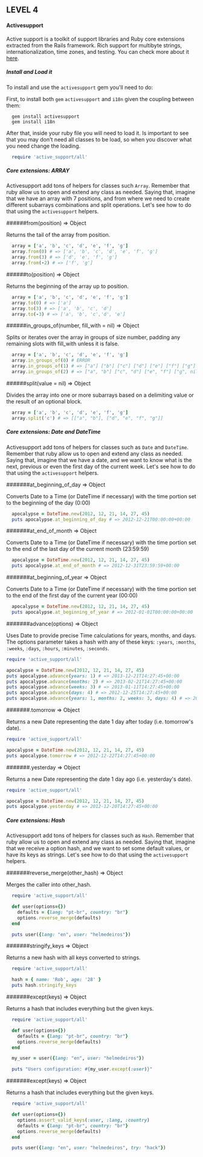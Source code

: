 LEVEL 4
-------

#### Activesupport

Active support is a toolkit of support libraries and Ruby core extensions extracted from the Rails framework. Rich support for multibyte strings, internationalization, time zones, and testing. You can check more about it [here](https://rubygems.org/gems/activesupport).

##### Install and Load it

To install and use the `activesupport` gem you'll need to do:

First, to install both `gem` `activesupport` and `i18n` given the coupling between them:

```shell
  gem install activesupport
  gem install i18n
```

After that, inside your ruby file you will need to load it. Is important to see that you may don't need all classes to be load, so when you discover what you need change the loading.

```ruby
  require 'active_support/all'
```

##### Core extensions: ARRAY

Activesupport add tons of helpers for classes such `Array`. Remember that ruby allow us to open and extend any class as needed. Saying that, imagine that we have an array with 7 positions, and from where we need to create different subarrays combinations and split operations. Let's see how to do that using the `activesupport` helpers.

######from(position) ⇒ Object

Returns the tail of the array from position.

```ruby
  array = ['a', 'b', 'c', 'd', 'e', 'f', 'g']
  array.from(0) # => ['a', 'b', 'c', 'd', 'e', 'f', 'g']
  array.from(3) # => ['d', 'e', 'f', 'g']
  array.from(-2) # => ['f', 'g']
```

######to(position) ⇒ Object

Returns the beginning of the array up to position.

```ruby
  array = ['a', 'b', 'c', 'd', 'e', 'f', 'g']
  array.to(0) # => ['a']
  array.to(3) # => ['a', 'b', 'c', 'd']
  array.to(-3) # => ['a', 'b', 'c','d', 'e']
```

######in_groups_of(number, fill_with = nil) ⇒ Object

Splits or iterates over the array in groups of size number, padding any remaining slots with fill_with unless it is false.

```ruby
  array = ['a', 'b', 'c', 'd', 'e', 'f', 'g']
  array.in_groups_of(0) # ERROR
  array.in_groups_of(1) # => ["a"] ["b"] ["c"] ["d"] ["e"] ["f"] ["g"]
  array.in_groups_of(2) # => ["a", "b"] ["c", "d"] ["e", "f"] ["g", nil]
```

######split(value = nil) ⇒ Object

Divides the array into one or more subarrays based on a delimiting value or the result of an optional block.

```ruby
  array = ['a', 'b', 'c', 'd', 'e', 'f', 'g']
  array.split('c') # => [["a", "b"], ["d", "e", "f", "g"]]
```

##### Core extensions: Date and DateTime

Activesupport add tons of helpers for classes such as `Date` and `DateTime`. Remember that ruby allow us to open and extend any class as needed. Saying that, imagine that we have a date, and we want to know what is the next, previous or even the first day of the current week. Let's see how to do that using the `activesupport` helpers.

#######at_beginning_of_day ⇒ Object

Converts Date to a Time (or DateTime if necessary) with the time portion set to the beginning of the day (0:00)

```ruby
  apocalypse = DateTime.new(2012, 12, 21, 14, 27, 45)
  puts apocalypse.at_beginning_of_day # => 2012-12-21T00:00:00+00:00
```

#######at_end_of_month ⇒ Object

Converts Date to a Time (or DateTime if necessary) with the time portion set to the end of the last day of the current month (23:59:59)

```ruby
  apocalypse = DateTime.new(2012, 12, 21, 14, 27, 45)
  puts apocalypse.at_end_of_month # => 2012-12-31T23:59:59+00:00
```

#######at_beginning_of_year ⇒ Object

Converts Date to a Time (or DateTime if necessary) with the time portion set to the end of the first day of the current year (00:00)

```ruby
  apocalypse = DateTime.new(2012, 12, 21, 14, 27, 45)
  puts apocalypse.at_beginning_of_year # => 2012-01-01T00:00:00+00:00
```

#######advance(options) ⇒ Object

Uses Date to provide precise Time calculations for years, months, and days. The options parameter takes a hash with any of these keys: `:years`, `:months`, `:weeks`, `:days`, `:hours`, `:minutes`, `:seconds`.

```ruby
require 'active_support/all'

apocalypse = DateTime.new(2012, 12, 21, 14, 27, 45)
puts apocalypse.advance(years: 1) # => 2013-12-21T14:27:45+00:00
puts apocalypse.advance(months: 2) # => 2013-02-21T14:27:45+00:00
puts apocalypse.advance(weeks: 3) # => 2013-01-11T14:27:45+00:00
puts apocalypse.advance(days: 4) # => 2012-12-25T14:27:45+00:00
puts apocalypse.advance(years: 1, months: 2, weeks: 3, days: 4) # => 2014-03-18T14:27:45+00:00

```

#######.tomorrow ⇒ Object

Returns a new Date representing the date 1 day after today (i.e. tomorrow's date).

```ruby
require 'active_support/all'

apocalypse = DateTime.new(2012, 12, 21, 14, 27, 45)
puts apocalypse.tomorrow # => 2012-12-22T14:27:45+00:00

```

#######.yesterday ⇒ Object

Returns a new Date representing the date 1 day ago (i.e. yesterday's date).

```ruby
require 'active_support/all'

apocalypse = DateTime.new(2012, 12, 21, 14, 27, 45)
puts apocalypse.yesterday # => 2012-12-20T14:27:45+00:00

```

##### Core extensions: Hash

Activesupport add tons of helpers for classes such as `Hash`. Remember that ruby allow us to open and extend any class as needed. Saying that, imagine that we receive a option hash, and we want to set some default values, or have its keys as strings. Let's see how to do that using the `activesupport` helpers.

#######reverse_merge(other_hash) ⇒ Object

Merges the caller into other_hash.

```ruby
  require 'active_support/all'

  def user(options={})
    defaults = {lang: "pt-br", country: "br"}
    options.reverse_merge(defaults)
  end

  puts user({lang: "en", user: "helmedeiros"})

```

#######stringify_keys ⇒ Object

Returns a new hash with all keys converted to strings.

```ruby
  require 'active_support/all'

  hash = { name: 'Rob', age: '28' }
  puts hash.stringify_keys

```

#######except(keys) ⇒ Object

Returns a hash that includes everything but the given keys.

```ruby
  require 'active_support/all'

  def user(options={})
    defaults = {lang: "pt-br", country: "br"}
    options.reverse_merge(defaults)
  end

  my_user = user({lang: "en", user: "helmedeiros"})

  puts "Users configuration: #{my_user.except(:user)}"

```

#######except(keys) ⇒ Object

Returns a hash that includes everything but the given keys.

```ruby
  require 'active_support/all'

  def user(options={})
    options.assert_valid_keys(:user, :lang, :country)
    defaults = {lang: "pt-br", country: "br"}
    options.reverse_merge(defaults)
  end

  puts user({lang: "en", user: "helmedeiros", try: "hack"})

```
